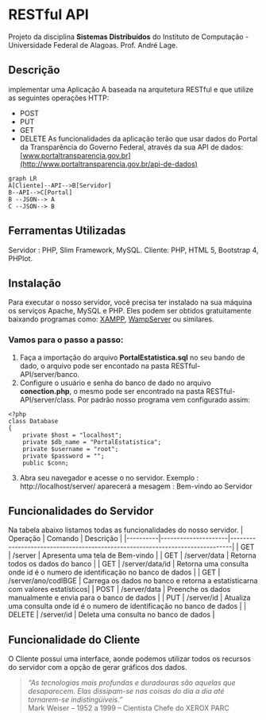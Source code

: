 # RESTful API

Projeto da disciplina **Sistemas Distribuídos** do Instituto de Computação - Universidade Federal de Alagoas. Prof. André Lage.


## Descrição

implementar uma Aplicação A baseada na arquitetura RESTful e que utilize as seguintes operações HTTP:
- POST
- PUT
- GET
- DELETE
As funcionalidades da aplicação terão que usar dados do Portal da Transparência do Governo Federal, através da sua API de dados: 
[www.portaltransparencia.gov.br](http://www.portaltransparencia.gov.br/api-de-dados)
```mermaid
graph LR
A[Cliente]--API-->B[Servidor]
B--API-->C[Portal]
B --JSON--> A
C --JSON--> B
```

## Ferramentas Utilizadas

Servidor : PHP, Slim Framework, MySQL.
Cliente: PHP, HTML 5, Bootstrap 4, PHPlot.

## Instalação

Para executar o nosso servidor, você precisa ter instalado na sua máquina os serviços Apache, MySQL e PHP. Eles podem ser obtidos gratuitamente baixando programas como: [XAMPP](https://www.apachefriends.org/pt_br/download.html), [WampServer](http://www.wampserver.com/en/) ou similares.

### Vamos para o passo a passo:
1. Faça a importação do arquivo **PortalEstatistica.sql** no seu bando de dado, o arquivo pode ser encontado na pasta RESTful-API/server/banco.
2. Configure o usuário e senha do banco de dado no arquivo **conection.php**, o mesmo pode ser encontrado na pasta RESTful-API/server/class. Por padrão nosso programa vem configurado assim: 
~~~~
<?php
class Database
{
    private $host = "localhost";
    private $db_name = "PortalEstatistica";
    private $username = "root";
    private $password = "";
    public $conn;
~~~~
3. Abra seu navegador e acesse o no servidor. 
Exemplo : http://localhost/server/
aparecerá a mesagem : Bem-vindo ao Servidor

## Funcionalidades do Servidor
Na tabela abaixo listamos todas as funcionalidades do nosso servidor.
| Operação | Comando             | Descrição                                                                    |
|----------|---------------------|------------------------------------------------------------------------------|
| GET      | /server             | Apresenta uma tela de Bem-vindo                                              |
| GET      | /server/data        | Retorna todos os dados do banco                                              |
| GET      | /server/data/id     | Retorna uma consulta onde id é o numero de identificação no banco de dados   |
| GET      | /server/ano/codIBGE | Carrega os dados no banco e retorna a estatísticarna com valores estatísticos|
| POST     | /server/data        | Preenche os dados manualmente e envia para o banco de dados                  |
| PUT      | /server/id          | Atualiza uma consulta onde id é o numero de identificação no banco de dados  |
| DELETE   | /server/id          | Deleta uma consulta no banco de dados                                        |

## Funcionalidade do Cliente

O Cliente possuí uma interface, aonde podemos utilizar todos os recursos do servidor com a opção de gerar gráficos dos dados.

> _“As tecnologias mais profundas e duradouras são aquelas que desaparecem. Elas dissipam-se nas coisas do dia a dia até tornarem-se indistingüíveis.”_  
Mark Weiser – 1952 a 1999 – Cientista Chefe do XEROX PARC
